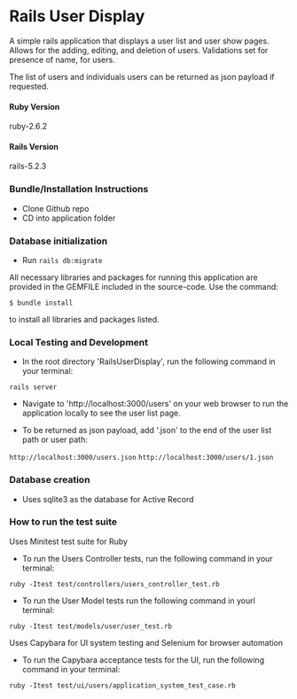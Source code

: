 # Rails User Display

A simple rails application that displays a user list and user show pages. Allows for the adding, editing, and deletion of users. Validations set for presence of name, for users. 

The list of users and individuals users can be returned as json payload if requested.

#### Ruby Version
   
ruby-2.6.2

#### Rails Version

   rails-5.2.3

### Bundle/Installation Instructions

* Clone Github repo
* CD into application folder

### Database initialization

* Run ```rails db:migrate```

All necessary libraries and packages for running this application are provided in the GEMFILE included in the source-code. Use the command:

```$ bundle install```

to install all libraries and packages listed.

### Local Testing and Development

* In the root directory 'RailsUserDisplay', run the following command in your terminal:

```rails server```

* Navigate to 'http://localhost:3000/users' on your web browser to run the application locally to see the user list page.

* To be returned as json payload, add '.json' to the end of the user list path or user path:

```http://localhost:3000/users.json```
```http://localhost:3000/users/1.json```

### Database creation
* Uses sqlite3 as the database for Active Record

### How to run the test suite

Uses Minitest test suite for Ruby

* To run the Users Controller tests, run the following command in your terminal:

```ruby -Itest test/controllers/users_controller_test.rb```

* To run the User Model tests run the following command in yourl terminal:

```ruby -Itest test/models/user/user_test.rb```

Uses Capybara for UI system testing and Selenium for browser automation

* To run the Capybara acceptance tests for the UI, run the following command in your terminal:

```ruby -Itest test/ui/users/application_system_test_case.rb```
